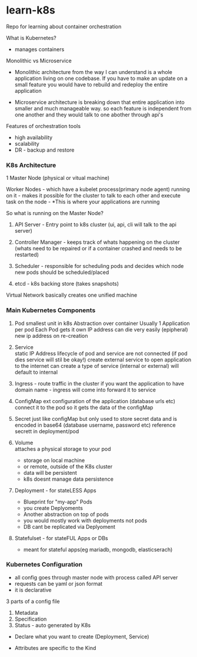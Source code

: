 # learn-k8s
Repo for learning about container orchestration

What is Kubernetes?
 - manages containers

 Monolithic vs Microservice

- Monolithic architecture from the way I can understand is a whole application living on one codebase. If you have to make an update on a small feature you would have to rebuild and redeploy the entire application

- Microservice architecture is breaking down that entire application into smaller and much manageable way. so each feature is independent from one another and they would talk to one abother through api's

Features of orchestration tools

 - high availability
 - scalability
 - DR - backup and restore

### K8s Architecture

 1 Master Node (physical or vitual machine)

 Worker Nodes - which have a kubelet process(primary node agent) running on it - makes it possible for the cluster to talk to each other and execute task on the node - *This is where your applications are running

 So what is running on the Master Node?

1. API Server - Entry point to k8s cluster (ui, api, cli will talk to the api server)

2. Controller Manager - keeps track of whats happening on the cluster (whats need to be repaired or if a container crashed and needs to be restarted)

3. Scheduler - responsible for scheduling pods and decides which node new pods should be scheduled/placed

4. etcd - k8s backing store (takes snapshots)

Virtual Network
 basically creates one unified machine

### Main Kubernetes Components

 1. Pod 
    smallest unit in k8s
    Abstraction over container
    Usually 1 Application per pod
    Each Pod gets it own IP address
    can die very easily (epipheral)
    new ip address on re-creation

2.   Service  
    static IP Address
    lifecycle of pod and service are not connected (if pod dies service will stil be okay!)
    create external service to open application to the internet
    can create a type of service (internal or external)
    will default to internal

3. Ingress    - route traffic in the cluster
    if you want the application to have domain name - ingress will come into forward it to service

4. ConfigMap 
    ext configuration of the application (database urls etc)
    connect it to the pod so it gets the data of the configMap

5. Secret
    just like configMap but only used to store secret data and is encoded in base64 (database username, password etc)
    reference secrett in deployment/pod

6. Volume    
    attaches a physical storage to your pod

    - storage on local machine
    - or remote, outside of the K8s cluster
    - data will be persistent
    - k8s doesnt manage data persistence

7. Deployment - for stateLESS Apps

    - Blueprint for "my-app" Pods
    - you create Deplyoments
    - Another abstraction on top of pods
    - you would mostly work with deployments not pods
    - DB cant be replicated via Deplyoment

8. Statefulset - for stateFUL Apps or DBs
    - meant for stateful apps(eg mariadb, mongodb, elasticserach)
  

### Kubernetes Configuration

- all config goes through master node with process called API server
- requests can be yaml or json format
- it is declarative

3 parts of a config file

1. Metadata
2. Specification
3. Status - auto generated by K8s
   
- Declare what you want to create (Deployment, Service)

- Attributes are specific to the Kind 